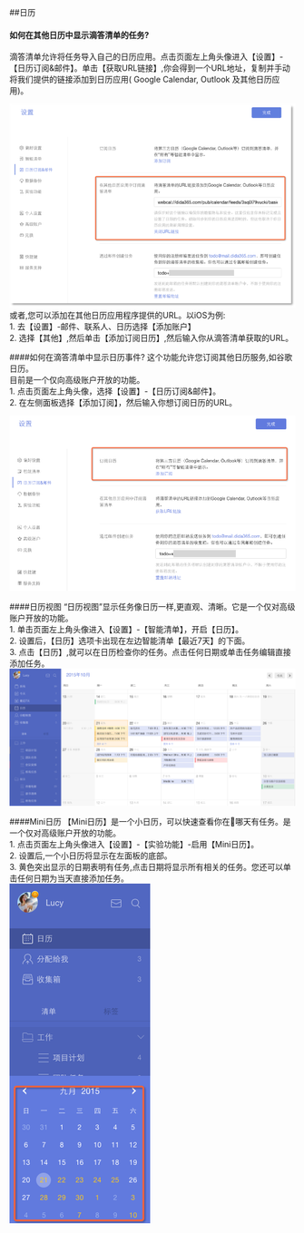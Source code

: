 ##日历

#### 如何在其他日历中显示滴答清单的任务?
滴答清单允许将任务导入自己的日历应用。点击页面左上角头像进入【设置】-【日历订阅&邮件】。单击【获取URL链接】,你会得到一个URL地址，复制并手动将我们提供的链接添加到日历应用( Google Calendar,  Outlook 及其他日历应用)。

![](web-subtick.png)
<br >或者,您可以添加在其他日历应用程序提供的URL。以iOS为例:
<br>1. 去【设置】-邮件、联系人、日历选择【添加账户】
<br>2. 选择【其他】,然后单击【添加订阅日历】,然后输入你从滴答清单获取的URL。

####如何在滴答清单中显示日历事件?
这个功能允许您订阅其他日历服务,如谷歌日历。
<br >目前是一个仅向高级账户开放的功能。
<br>1. 点击页面左上角头像，选择【设置】-【日历订阅&邮件】。
<br>2. 在左侧面板选择【添加订阅】，然后输入你想订阅日历的URL。

![](../images/images_web2.0/subsgoo.png)

####日历视图
“日历视图”显示任务像日历一样,更直观、清晰。它是一个仅对高级账户开放的功能。
<br>1. 单击页面左上角头像进入【设置】-【智能清单】，开启【日历】。
<br>2. 设置后，【日历】选项卡出现在左边智能清单【最近7天】的下面。
<br>3. 点击【日历】,就可以在日历检查你的任务。点击任何日期或单击任务编辑直接添加任务。
<br >![](../images/images_web2.0/calendarview.png)

####Mini日历
【Mini日历】是一个小日历，可以快速查看你在哪天有任务。是一个仅对高级账户开放的功能。
<br>1. 点击页面左上角头像进入【设置】-【实验功能】-启用【Mini日历】。
<br>2. 设置后,一个小日历将显示在左面板的底部。
<br>3. 黄色突出显示的日期表明有任务,点击日期将显示所有相关的任务。您还可以单击任何日期为当天直接添加任务。
<br >![](../images/images_web2.0/mini.png
)
